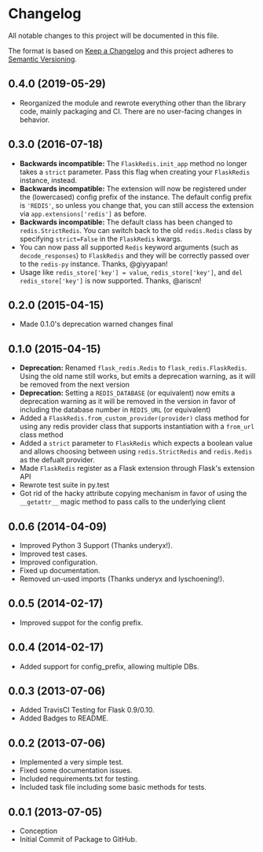# Changelog

All notable changes to this project will be documented in this file.

The format is based on [Keep a Changelog](http://keepachangelog.com/en/1.0.0/)
and this project adheres to [Semantic Versioning](http://semver.org/spec/v2.0.0.html).

## 0.4.0 (2019-05-29)

- Reorganized the module and rewrote everything other than the library code, mainly packaging and CI. There are no user-facing changes in behavior.

## 0.3.0 (2016-07-18)

- **Backwards incompatible:** The `FlaskRedis.init_app` method no
  longer takes a `strict` parameter. Pass this flag when creating your
  `FlaskRedis` instance, instead.
- **Backwards incompatible:** The extension will now be registered
  under the (lowercased) config prefix of the instance. The default
  config prefix is `'REDIS'`, so unless you change that, you can still
  access the extension via `app.extensions['redis']` as before.
- **Backwards incompatible:** The default class has been changed to
  `redis.StrictRedis`. You can switch back to the old `redis.Redis`
  class by specifying `strict=False` in the `FlaskRedis` kwargs.
- You can now pass all supported `Redis` keyword arguments (such as
  `decode_responses`) to `FlaskRedis` and they will be correctly
  passed over to the `redis-py` instance. Thanks, @giyyapan\!
- Usage like `redis_store['key'] = value`, `redis_store['key']`, and
  `del redis_store['key']` is now supported. Thanks, @ariscn\!

## 0.2.0 (2015-04-15)

- Made 0.1.0's deprecation warned changes final

## 0.1.0 (2015-04-15)

- **Deprecation:** Renamed `flask_redis.Redis` to
  `flask_redis.FlaskRedis`. Using the old name still works, but emits
  a deprecation warning, as it will be removed from the next version
- **Deprecation:** Setting a `REDIS_DATABASE` (or equivalent) now
  emits a deprecation warning as it will be removed in the version in
  favor of including the database number in `REDIS_URL` (or
  equivalent)
- Added a `FlaskRedis.from_custom_provider(provider)` class method for
  using any redis provider class that supports instantiation with a
  `from_url` class method
- Added a `strict` parameter to `FlaskRedis` which expects a boolean
  value and allows choosing between using `redis.StrictRedis` and
  `redis.Redis` as the defualt provider.
- Made `FlaskRedis` register as a Flask extension through Flask's
  extension API
- Rewrote test suite in py.test
- Got rid of the hacky attribute copying mechanism in favor of using
  the `__getattr__` magic method to pass calls to the underlying
  client

## 0.0.6 (2014-04-09)

- Improved Python 3 Support (Thanks underyx\!).
- Improved test cases.
- Improved configuration.
- Fixed up documentation.
- Removed un-used imports (Thanks underyx and lyschoening\!).

## 0.0.5 (2014-02-17)

- Improved suppot for the config prefix.

## 0.0.4 (2014-02-17)

- Added support for config_prefix, allowing multiple DBs.

## 0.0.3 (2013-07-06)

- Added TravisCI Testing for Flask 0.9/0.10.
- Added Badges to README.

## 0.0.2 (2013-07-06)

- Implemented a very simple test.
- Fixed some documentation issues.
- Included requirements.txt for testing.
- Included task file including some basic methods for tests.

## 0.0.1 (2013-07-05)

- Conception
- Initial Commit of Package to GitHub.
